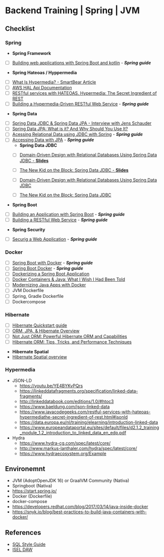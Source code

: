 # Backend Training | Spring | JVM

## Checklist
### Spring 
- **Spring Framework**
- [ ] [Building web applications with Spring Boot and kotlin](https://spring.io/guides/tutorials/spring-boot-kotlin) - _**Spring guide**_

- **Spring Hateoas / Hyppermedia**
- [ ] [What Is Hypermedia? - SmartBear Article](https://smartbear.com/learn/api-design/what-is-hypermedia/)
- [ ] [AWS HAL Api Documentation](https://docs.aws.amazon.com/apigateway/api-reference/)
- [ ] [RESTful services with HATEOAS. Hypermedia: The Secret Ingredient of REST](https://www.javacodegeeks.com/restful-services-with-hateoas-hypermedia-the-secret-ingredient-of-rest.html)
- [ ] [Building a Hypermedia-Driven RESTful Web Service](https://spring.io/guides/gs/rest-hateoas/) - _**Spring guide**_

- **Spring Data**
- [ ] [Spring Data JDBC & Spring Data JPA - Interview with Jens Schauder](https://www.youtube.com/watch?v=mW0LCHtB7Aw)
- [ ] [Spring Data JPA: What is it? And Why Should You Use It?](https://www.youtube.com/watch?v=x67yiTHxn00)
- [ ] [Acessing Relational Data using JDBC with Spring](https://spring.io/guides/gs/relational-data-access/) -  _**Spring guide**_
- [ ] [Accessing Data with JPA](https://spring.io/guides/gs/accessing-data-jpa/) - _**Spring guide**_
  - **Spring Data JDBC**
  - [ ] [Domain-Driven Design with Relational Databases Using Spring Data JDBC - **Slides**](https://www.infoq.com/presentations/ddd-spring-data-jdbc/) 
  - [ ] [The New Kid on the Block: Spring Data JDBC - **Slides**](https://www.infoq.com/presentations/spring-data-jdbc/)
  - [ ] [Domain-Driven Design with Relational Databases Using Spring Data JDBC](https://www.youtube.com/watch?v=GOSW911Ox6s)
  - [ ] [The New Kid on the Block: Spring Data JDBC](https://www.youtube.com/watch?v=AnIouYdwxo0) 


- **Spring Boot**
- [ ] [Building an Application with Spring Boot](https://spring.io/guides/gs/spring-boot/) - _**Spring guide**_
- [ ] [Building a RESTful Web Service](https://spring.io/guides/gs/rest-service/) - _**Spring guide**_

- **Spring Security**
- [ ] [Securig a Web Application](https://spring.io/guides/gs/securing-web/) - _**Spring guide**_

### Docker
- [ ] [Spring Boot with Docker](https://spring.io/guides/gs/spring-boot-docker/) - _**Spring guide**_
- [ ] [Spring Boot Docker](https://spring.io/guides/topicals/spring-boot-docker/) - _**Spring guide**_
- [ ] [Dockerizing a Spring Boot Application](https://www.baeldung.com/dockerizing-spring-boot-application)
- [ ] [Docker Containers & Java: What I Wish I Had Been Told](https://www.youtube.com/watch?v=d7ajT14ENKk)
- [ ] [Modernizing Java Apps with Docker](https://www.youtube.com/watch?v=MycUUpMXmCU)
- [ ] JVM Dockerfile
- [ ] Spring, Gradle Dockerfile
- [ ] Dockercompose 

### Hibernate
- [ ] [Hibernate Quickstart guide](https://docs.jboss.org/hibernate/orm/5.2/quickstart/html_single/)
- [ ] [ORM, JPA, & Hibernate Overview](https://www.slideshare.net/brmeyer/orm-jpa-hibernate-overview)
- [ ] [Not Just ORM: Powerful Hibernate ORM and Capabilities](https://www.slideshare.net/brmeyer/hibernate-orm-features)
- [ ] [Hibernate ORM: Tips, Tricks, and Performance Techniques ](https://www.slideshare.net/brmeyer/hibernate-orm-performance-31550150)
- **Hibernate Spatial**
- [Hibernate Spatial overview](https://docs.jboss.org/hibernate/orm/5.2/userguide/html_single/Hibernate_User_Guide.html#spatial)

### Hypermedia
- JSON-LD 
  - https://youtu.be/YE4BYKvPQrs
  - https://linkeddatafragments.org/specification/linked-data-fragments/ 
  - http://linkeddatabook.com/editions/1.0/#htoc3 
  - https://www.baeldung.com/json-linked-data
  - https://www.javacodegeeks.com/restful-services-with-hateoas-hypermediathe-secret-ingredient-of-rest.html#jsonld 
  - https://data.europa.eu/nl/training/elearning/introduction-linked-data 
  - https://www.europeandataportal.eu/sites/default/files/d2.1.2_training_module_1.2_introduction_to_linked_data_en_edp.pdf
- Hydra
  - https://www.hydra-cg.com/spec/latest/core/ 
  - http://www.markus-lanthaler.com/hydra/spec/latest/core/ 
  - https://www.hydraecosystem.org/Example


## Environemnt
- JVM (AdoptOpenJDK 16) or GraalVM Community (Nativa) 
- Springboot (Nativa)
- https://start.spring.io/ 
- Docker (Dockerfile)
- docker-compose
- https://developers.redhat.com/blog/2017/03/14/java-inside-docker
- https://snyk.io/blog/best-practices-to-build-java-containers-with-docker/

## References
- [SQL Style Guide](https://www.sqlstyle.guide/)
- [ISEL DAW](https://www.youtube.com/channel/UCetmdF6qGnMAdZP32i8AnbA)

